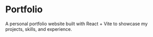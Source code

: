 # Portfolio
A personal portfolio website built with React + Vite to showcase my projects, skills, and experience.

